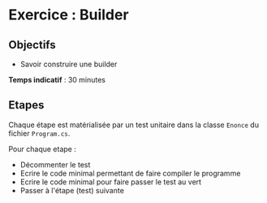 # Exercice : Builder

## Objectifs

- Savoir construire une builder

**Temps indicatif** : 30 minutes

## Etapes

Chaque étape est matérialisée par un test unitaire dans la classe ```Enonce``` du fichier ```Program.cs```. 

Pour chaque etape :
- Décommenter le test
- Ecrire le code minimal permettant de faire compiler le programme
- Ecrire le code minimal pour faire passer le test au vert 
- Passer à l'étape (test) suivante